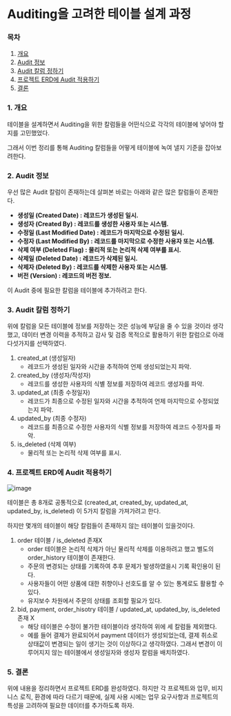 # Auditing을 고려한 테이블 설계 과정

### 목차

1. [개요](#1-개요)
2. [Audit 정보](#2-audit-정보)
3. [Audit 칼럼 정하기](#3-audit-칼럼-정하기)
4. [프로젝트 ERD에 Audit 적용하기](#4-프로젝트-erd에-audit-적용하기)
5. [결론](#5-결론)

### 1. 개요

테이블을 설계하면서 Auditing을 위한 칼럼들을 어떤식으로 각각의 테이블에 넣어야 할지를 고민했었다.

그래서 이번 정리를 통해 Auditing 칼럼들을 어떻게 테이블에 녹여 낼지 기준을 잡아보려한다.

### 2. Audit 정보

우선 많은 Audit 칼럼이 존재하는데 살펴본 바로는 아래와 같은 많은 칼럼들이 존재한다.

- **생성일 (Created Date) : 레코드가 생성된 일시.**
- **생성자 (Created By) : 레코드를 생성한 사용자 또는 시스템.**
- **수정일 (Last Modified Date) : 레코드가 마지막으로 수정된 일시.**
- **수정자 (Last Modified By) : 레코드를 마지막으로 수정한 사용자 또는 시스템.**
- **삭제 여부 (Deleted Flag) : 물리적 또는 논리적 삭제 여부를 표시.**
- **삭제일 (Deleted Date) : 레코드가 삭제된 일시.**
- **삭제자 (Deleted By) : 레코드를 삭제한 사용자 또는 시스템.**
- **버전 (Version) : 레코드의 버전 정보.**

이 Audit 중에 필요한 칼럼을 테이블에 추가하려고 한다.

### 3. Audit 칼럼 정하기

위에 칼럼을 모든 테이블에 정보를 저장하는 것은 성능에 부담을 줄 수 있을 것이라 생각했고, 데이터 변경 이력을 추적하고 감사 및 검증 목적으로 활용하기 위한 칼럼으로 아래 다섯가지를 선택하였다.

1. created_at (생성일자)
    - 레코드가 생성된 일자와 시간을 추적하여 언제 생성되었는지 파악.
2. created_by (생성자/작성자)
    - 레코드를 생성한 사용자의 식별 정보를 저장하여 레코드 생성자를 파악.
3. updated_at (최종 수정일자)
    - 레코드가 최종으로 수정된 일자와 시간을 추적하여 언제 마지막으로 수정되었는지 파악.
4. updated_by (최종 수정자)
    - 레코드를 최종으로 수정한 사용자의 식별 정보를 저장하여 레코드 수정자를 파악.
5. is_deleted (삭제 여부)
    - 물리적 또는 논리적 삭제 여부를 표시.

### 4. 프로젝트 ERD에 Audit 적용하기

![image](https://github.com/Jammini/TIL/assets/59176149/60271531-c4ab-490b-b9af-35baaa74b821)

테이블은 총 8개로 공통적으로 (created_at, created_by, updated_at, updated_by, is_deleted) 이 5가지 칼럼을 가져가려고 한다.

하지만 몇개의 테이블이 해당 칼럼들이 존재하지 않는 테이블이 있을것이다.

1. order 테이블 / is_deleted 존재X
    - order 테이블은 논리적 삭제가 아닌 물리적 삭제를 이용하려고 했고 별도의 order_history 테이블이 존재한다.
    - 주문의 변경되는 상태를 기록하여 추후 문제가 발생하였을시 기록 확인용이 된다.
    - 사용자들이 어떤 상품에 대한 취향이나 선호도를 알 수 있는 통계로도 활용할 수 있다.
    - 유지보수 차원에서 주문의 상태를 조회할 필요가 있다.
2. bid, payment, order_hisotry 테이블 / updated_at, updated_by, is_deleted 존재 X
    - 해당 테이블은 수정이 불가한 테이블이라 생각하여 위에 세 칼럼들 제외했다.
    - 예를 들어 결제가 완료되어서 payment 데이터가 생성되었는데, 결제 취소로 상태값이 변경되는 일이 생기는 것이 이상하다고 생각하였다. 그래서 변경이 이루어지지 않는 테이블에서 생성일자와 생성자 칼럼을 배치하였다.

### 5. 결론

위에 내용을 정리하면서 프로젝트 ERD를 완성하였다. 하지만 각 프로젝트와 업무, 비지니스 로직, 환경에 따라 다르기 때문에, 실제 사용 시에는 업무 요구사항과 프로젝트의 특성을 고려하여 필요한 데이터를 추가하도록 하자.
